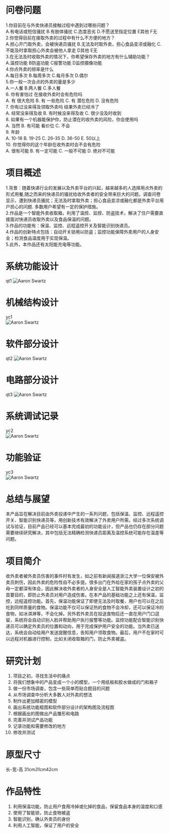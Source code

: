 
# 问卷问题  
1.你目前在与外卖快递员接触过程中遇到过哪些问题？  
A.有电话或短信骚扰 B.有肢体骚扰 C.态度恶劣 D.不愿送至指定位置 E其他 F无  
2.你觉得目前在接取外卖的过程中有什么不方便的地方？  
A.担心开门取外卖，会被快递员骚扰 B.无法及时取外卖，担心食品变凉或融化 C.不能及时拿取担心外卖会被他人拿走 D其他 E无  
3.在无法及时收取外卖的情况下，你希望保存外卖的地方有什么辅助功能？  
A.温控功能 B防盗功能 C报警功能 D监控摄像功能  
4.你点外卖的频率是什么  
A.每日多次 B.每周多次 C.每月多次 D.偶尔  
5.你一般一次会点的外卖的量是多少  
A.一人餐 B.两人餐 C.多人餐  
6. 你有害怕过 在接收外卖时会有危险吗  
 A.  有 很大危险 B. 有 一些危险 C. 有 潜在危险 D. 没有危险  
7. 你有过没来得及领取外卖吗 结果外卖已经冷了  
 A. 经常没来得及收 B. 有时候没来得及收 C. 很少没及时收到  
8. 如果有一个机器能保护你，防止潜在的收外卖的风险，你会使用吗   
 A. 当然 B. 有可能 看价位 C. 不会  
9. 年龄  
 A. 10-18 B. 19-25 C. 26-35 D. 36-50 E. 50以上  
10. 你觉得你的这个年龄在收外卖时会不会有危险  
 A. 很有可能 B. 有一定可能 C. 一般不可能 D. 绝对不可能  

# 项目概述  
1.背景：随着快递行业的发展以及外卖平台的兴起，越来越多的人选择用点外卖的形式用餐,随之而来的快递员的骚扰给收外卖者的安全带来巨大的问题。调查问卷显示，遭到快递员骚扰；无法及时拿取外卖；担心食品变凉或融化都是外卖平台用户担心的问题. 多数用户希望有一定的保护措施。   
2.作品是一个智能外卖收取箱，利用了温控、监控、防盗技术，解决了住户需要直接面对快递员收取外卖以及食品保温的问题。   
3.作品的功能有：保温、监控、远程遥控开关及智能识别快递员。    
4.作品的创新特点包括：自动开关锁用以防盗；监控功能保障外卖用户的人身安全；检测食品温度用于实现保温。   
5.此外，本作品还有太阳能充电等功能。  

# 系统功能设计
qt1
![Aaron Swartz](https://github.com/CASTIC2019/Team/blob/master/takeout/yuchen/WechatIMG221.jpeg)
# 机械结构设计
yc1  
![Aaron Swartz](https://github.com/CASTIC2019/Team/blob/master/takeout/yuchen/WechatIMG84.png)

# 软件部分设计
qt2
![Aaron Swartz](https://github.com/CASTIC2019/Team/blob/master/takeout/qitian/%E5%BE%AE%E4%BF%A1%E5%9B%BE%E7%89%87_20190628213332.jpg)
# 电路部分设计
qt3
![Aaron Swartz](https://github.com/CASTIC2019/Team/blob/master/takeout/qitian/%E5%BE%AE%E4%BF%A1%E5%9B%BE%E7%89%87_20190628213351.jpg)
# 系统调试记录
yc2  
![Aaron Swartz](https://github.com/CASTIC2019/Team/blob/master/takeout/yuchen/屏幕快照%202019-06-28%2021.17.01.png)

# 功能验证
yc3  
![Aaron Swartz](https://github.com/CASTIC2019/Team/blob/master/takeout/yuchen/屏幕快照%202019-06-28%2021.13.36.png)

# 总结与展望
本产品旨在解决目前由外卖投递中产生的一系列问题，包括保温、监控、远程遥控开关、智能识别快递员等，用创新技术有效解决了外卖用户所需。经过多次系统调试与验证，目前产品已经可以基本完成最初的功能设计，但产品也仍存在部分问题需要继续研究解决，其中包括无法精确检测快递员距离及温控系统可能存在温差等问题。

# 项目简介
收外卖者被外卖员伤害的事件时有发生，如之前有新闻报道浙江大学一位保安被外卖员刺伤，因此外卖的危险性自不必多提。很多出门在外给在家的孩子点外卖的父母一定都深有体会，因此解决收外卖者的人身安全是人工智能外卖装置设计之初的首要目的，即防止外卖员对用户造成伤害。在本产品的基础功能之上还有保温，监控，远程遥控功能。首先，保温功能保证了即使无法及时取餐，用户也可以在之后吃到同样质量的食物。保温功能不仅可以保证热的食物不会冷却，还可以保证冷的食物，如冰淇淋等，不会化掉。另外若外卖员在投送食物后还一直在用户门口逗留，系统将会自动识别人脸并帮助用户执行报警等功能。监控功能配合智能识别快递员可以确定外卖员的位置和动向，用于完成保护用户安全的功能。当外卖已送达，系统会自动给用户发送提醒信息，告知用户领取食物。最后，用户不在家时可以远程对机器进行控制，比如关闭收取箱的门，防止外卖被盗。

# 研究计划
1.	项目之初，寻找生活中的痛点
2.	将我们想象中的产品变成一个小的模型，一个用纸板和胶水做成的门和箱子
3.	做一份市场调查，包含一些简单而贴合题目的问题
4.	从市场调查中分析大多数人对外卖的想法
5.	制作出更加精密的模型
6.	画出系统功能框图和软件部分设计的架构图及流程图
7.	根据画出的图做出产品雏形和电路
8.	完善并测试产品功能
9.	记录功能和需要修改的地方
10. 修改并测试

# 原型尺寸
长-宽-高
31cm*31cm*42cm
# 作品特性
1.	利用保温功能，防止用户食用冷掉或化掉的食品，保留食品本身的温度和口感
2.	使用了智能锁，防止食物被盗
3.	智能识别，确认外卖员的身份
4.	利用人工智能，保证了用户的安全
